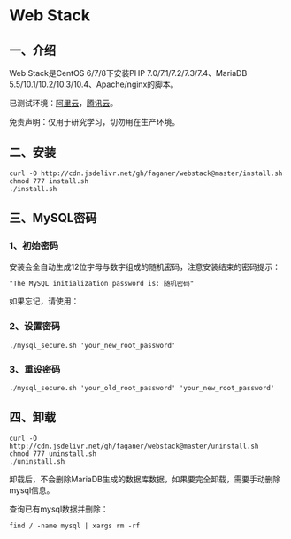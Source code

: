 # Web Stack

## 一、介绍

Web Stack是CentOS 6/7/8下安装PHP 7.0/7.1/7.2/7.3/7.4、MariaDB 5.5/10.1/10.2/10.3/10.4、Apache/nginx的脚本。

已测试环境：[阿里云](https://www.aliyun.li/fz0w)，[腾讯云](https://url.cn/5u5pGTn)。

免责声明：仅用于研究学习，切勿用在生产环境。

## 二、安装

```Shell
curl -O http://cdn.jsdelivr.net/gh/faganer/webstack@master/install.sh
chmod 777 install.sh
./install.sh
```

## 三、MySQL密码

### 1、初始密码
安装会全自动生成12位字母与数字组成的随机密码，注意安装结束的密码提示：

```txt
"The MySQL initialization password is: 随机密码"
```

如果忘记，请使用：

### 2、设置密码

```Shell
./mysql_secure.sh 'your_new_root_password'
```

### 3、重设密码

```Shell
./mysql_secure.sh 'your_old_root_password' 'your_new_root_password'
```

## 四、卸载

```Shell
curl -O http://cdn.jsdelivr.net/gh/faganer/webstack@master/uninstall.sh
chmod 777 uninstall.sh
./uninstall.sh
```

卸载后，不会删除MariaDB生成的数据库数据，如果要完全卸载，需要手动删除mysql信息。

查询已有mysql数据并删除：

```Shell
find / -name mysql | xargs rm -rf
```